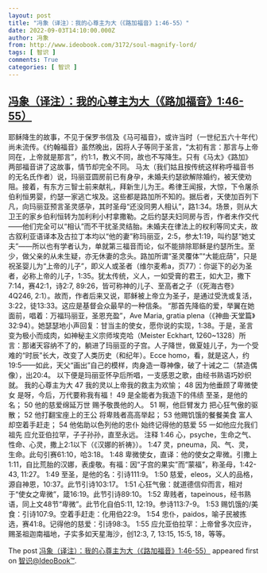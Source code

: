 ```yaml
---
layout: post
title: "冯象（译注）：我的心尊主为大（《路加福音》1:46-55）"
date: 2022-09-03T14:10:00.000Z
author: 冯象
from: http://www.ideobook.com/3172/soul-magnify-lord/
tags: [ 智识 ]
comments: True
categories: [ 智识 ]
---
```

<!--1662214200000-->
[冯象（译注）：我的心尊主为大（《路加福音》1:46-55）](http://www.ideobook.com/3172/soul-magnify-lord/)
------

<div>
<p>耶稣降生的故事，不见于保罗书信及《马可福音》，或许当时（一世纪五六十年代）尚未流传。《约翰福音》虽然晚出，因将人子等同于圣言，“太初有言：那言与上帝同在，上帝就是那言”，约1:1，教义不同，故也不写降生。只有《马太》《路加》两部福音讲了这故事，情节却完全不同。 马太（我们姑且按传统这样称呼福音书的无名氏作者）说，玛丽亚圆房前已有身孕，未婚夫约瑟欲解除婚约，被天使劝阻。接着，有东方三智士前来献礼，拜新生儿为王。希律王闻报，大惊，下令屠杀伯利恒男婴，约瑟一家逃亡埃及。这些都是路加所不知的。据后者，天使加百列下凡，向玛丽亚预言圣灵感孕，其时圣母“还没同男人相认”，路1:34。场景，则从大卫王的家乡伯利恒转为加利利小村拿撒勒。之后约瑟夫妇同房与否，作者未作交代——他们完全可以“相认”而不干扰圣灵结胎。未婚夫在律法上的权利等同丈夫，故古叙利亚语译本及古拉丁本均以“他的妻”称玛丽亚，2:5，参太1:19，叫约瑟“她丈夫”——所以也有学者认为，单就第三福音而论，似不能排除耶稣是约瑟所生。至少，做父亲的从未生疑，亦无休妻的念头。路加所谓“圣灵覆体”“大能庇荫”，只是祝圣婴儿为“上帝的儿子”，即义人或圣者（维尔麦希a，页77）：你诞下的必为圣者，必称上帝的儿子，1:35。犹太传统，义人，一如受膏的君王，如大卫，撒下7:14，赛42:1，诗2:7, 89:26，皆可称神的儿子、至高者之子（《死海古卷》4Q246, 2:1）。故而，作者后来又说，耶稣被上帝立为圣子，是通过受洗或复活，3:22，徒13:33。这应是基督会众最早的一种信条。 “那首先降临的爱，举翼在她面前，唱着：万福玛丽亚，圣恩充盈”，Ave Maria, gratia plena（《神曲·天堂篇》32:94）。她瑟瑟地小声回复：甘当主的使女，愿你说的实现，1:38。于是，圣言变为极小而成肉，如神秘主义宗师埃克哈（Meister Eckhart, 1260~1328）所言：那诸天容纳不了的，躺进了玛丽亚的子宫。人子降世，做夏娃儿子，为一个受难的“时辰”长大，改变了人类历史（和纪年）。Ecce homo，看，就是这人，约19:5——如此，天父“画出”自己的模样，肉身造一尊神像，破了十诫之二（禁造偶像），出20:4。 以下便是玛丽亚怀孕后所唱，一支感恩之歌，由经书熟语巧妙织就。 我的心尊主为大 47 我的灵以上帝我的救主为欢愉； 48 因为他垂顾了卑微使女 是呀，今后，万代要称我有福！ 49 是全能者为我造下的伟绩 至圣，是他的名； 50 他的慈爱绵延万世 赐予敬畏他的人。 51 啊，他巨臂发力 把心狂气傲的驱散； 52 他打翻宝座上的王公 将卑贱者高高举起； 53 他赐饥饿的餐餐美食 富人却空着手赶走； 54 他佑助以色列他的忠仆 始终记得他的慈爱 55 一如他应允我们祖先 应允亚伯拉罕，子子孙孙，直至永远。 注释 1:46 心，psyche，生命之气、性命、心灵，撒上2:1以下（《汉娜的祈祷》）。 1:47 灵，pneuma，风、气、灵，生命。此句引赛61:10，哈3:18。 1:48 卑微使女，直译：他的使女之卑微。引撒上1:11，自比荒胎的汉娜，表虔敬。有福：因“子宫的果实”而“蒙福”，称圣母，1:42-43, 11:27。 1:49 至圣，是他的名：引诗111:9。 1:50 慈爱，eleos，义人的品格，源自神恩，10:37。此节引诗103:17。 1:51 心狂气傲：就道德信仰而言，相对于“使女之卑微”，箴16:19。此节引诗89:10。 1:52 卑贱者，tapeinous，经书熟语，同上文48节“卑微”。此节化自伯5:11, 12:19。参诗113:7-9。 1:53 赐饥饿的/美食：引诗107:9。空着手赶走：化用伯22:9。 1:54 忠仆，paidos，喻子民被拣选，赛41:8。记得他的慈爱：引诗98:3。 1:55 应允亚伯拉罕：上帝曾多次应许，赐圣祖迦南福地，子实多如天星海沙，创12:3, 7, 13:15, 15:5, 18，等等。</p><p>The post <a rel="nofollow" href="http://www.ideobook.com/3172/soul-magnify-lord/">冯象（译注）：我的心尊主为大（《路加福音》1:46-55）</a> appeared first on <a rel="nofollow" href="http://www.ideobook.com">智识@IdeoBook™</a>.</p>
</div>
